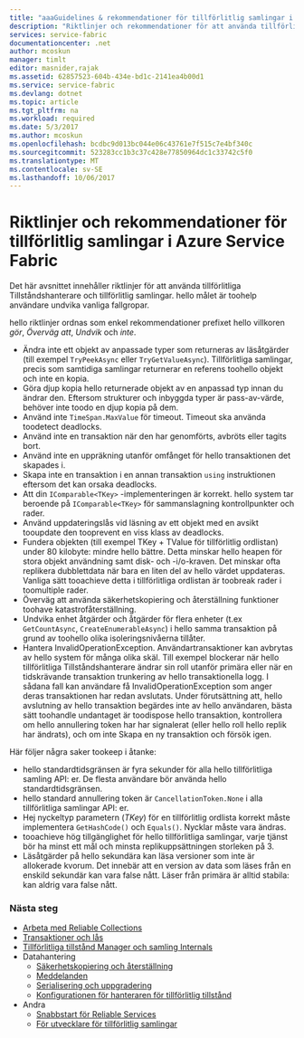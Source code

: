 ```yaml
---
title: "aaaGuidelines & rekommendationer för tillförlitlig samlingar i Azure Service Fabric | Microsoft Docs"
description: "Riktlinjer och rekommendationer för att använda tillförlitliga samlingar för Service Fabric"
services: service-fabric
documentationcenter: .net
author: mcoskun
manager: timlt
editor: masnider,rajak
ms.assetid: 62857523-604b-434e-bd1c-2141ea4b00d1
ms.service: service-fabric
ms.devlang: dotnet
ms.topic: article
ms.tgt_pltfrm: na
ms.workload: required
ms.date: 5/3/2017
ms.author: mcoskun
ms.openlocfilehash: bcdbc9d013bc044e06c43761e7f515c7e4bf340c
ms.sourcegitcommit: 523283cc1b3c37c428e77850964dc1c33742c5f0
ms.translationtype: MT
ms.contentlocale: sv-SE
ms.lasthandoff: 10/06/2017
---
```

# <a name="guidelines-and-recommendations-for-reliable-collections-in-azure-service-fabric"></a>Riktlinjer och rekommendationer för tillförlitlig samlingar i Azure Service Fabric
Det här avsnittet innehåller riktlinjer för att använda tillförlitliga Tillståndshanterare och tillförlitlig samlingar. hello målet är toohelp användare undvika vanliga fallgropar.

hello riktlinjer ordnas som enkel rekommendationer prefixet hello villkoren *gör*, *Överväg att*, *Undvik* och *inte*.

* Ändra inte ett objekt av anpassade typer som returneras av läsåtgärder (till exempel `TryPeekAsync` eller `TryGetValueAsync`). Tillförlitliga samlingar, precis som samtidiga samlingar returnerar en referens toohello objekt och inte en kopia.
* Göra djup kopia hello returnerade objekt av en anpassad typ innan du ändrar den. Eftersom strukturer och inbyggda typer är pass-av-värde, behöver inte toodo en djup kopia på dem.
* Använd inte `TimeSpan.MaxValue` för timeout. Timeout ska använda toodetect deadlocks.
* Använd inte en transaktion när den har genomförts, avbröts eller tagits bort.
* Använd inte en uppräkning utanför omfånget för hello transaktionen det skapades i.
* Skapa inte en transaktion i en annan transaktion `using` instruktionen eftersom det kan orsaka deadlocks.
* Att din `IComparable<TKey>` -implementeringen är korrekt. hello system tar beroende på `IComparable<TKey>` för sammanslagning kontrollpunkter och rader.
* Använd uppdateringslås vid läsning av ett objekt med en avsikt tooupdate den tooprevent en viss klass av deadlocks.
* Fundera objekten (till exempel TKey + TValue för tillförlitlig ordlistan) under 80 kilobyte: mindre hello bättre. Detta minskar hello heapen för stora objekt användning samt disk- och -i/o-kraven. Det minskar ofta replikera dubblettdata när bara en liten del av hello värdet uppdateras. Vanliga sätt tooachieve detta i tillförlitliga ordlistan är toobreak rader i toomultiple rader.
* Överväg att använda säkerhetskopiering och återställning funktioner toohave katastrofåterställning.
* Undvika enhet åtgärder och åtgärder för flera enheter (t.ex `GetCountAsync`, `CreateEnumerableAsync`) i hello samma transaktion på grund av toohello olika isoleringsnivåerna tillåter.
* Hantera InvalidOperationException. Användartransaktioner kan avbrytas av hello system för många olika skäl. Till exempel blockerar när hello tillförlitliga Tillståndshanterare ändrar sin roll utanför primära eller när en tidskrävande transaktion trunkering av hello transaktionella logg. I sådana fall kan användare få InvalidOperationException som anger deras transaktionen har redan avslutats. Under förutsättning att, hello avslutning av hello transaktion begärdes inte av hello användaren, bästa sätt toohandle undantaget är toodispose hello transaktion, kontrollera om hello annullering token har har signalerat (eller hello roll hello replik har ändrats), och om inte Skapa en ny transaktion och försök igen.  

Här följer några saker tookeep i åtanke:

* hello standardtidsgränsen är fyra sekunder för alla hello tillförlitliga samling API: er. De flesta användare bör använda hello standardtidsgränsen.
* hello standard annullering token är `CancellationToken.None` i alla tillförlitliga samlingar API: er.
* Hej nyckeltyp parametern (*TKey*) för en tillförlitlig ordlista korrekt måste implementera `GetHashCode()` och `Equals()`. Nycklar måste vara ändras.
* tooachieve hög tillgänglighet för hello tillförlitliga samlingar, varje tjänst bör ha minst ett mål och minsta replikuppsättningen storleken på 3.
* Läsåtgärder på hello sekundära kan läsa versioner som inte är allokerade kvorum.
  Det innebär att en version av data som läses från en enskild sekundär kan vara false nått.
  Läser från primära är alltid stabila: kan aldrig vara false nått.

### <a name="next-steps"></a>Nästa steg
* [Arbeta med Reliable Collections](service-fabric-work-with-reliable-collections.md)
* [Transaktioner och lås](service-fabric-reliable-services-reliable-collections-transactions-locks.md)
* [Tillförlitliga tillstånd Manager och samling Internals](service-fabric-reliable-services-reliable-collections-internals.md)
* Datahantering
  * [Säkerhetskopiering och återställning](service-fabric-reliable-services-backup-restore.md)
  * [Meddelanden](service-fabric-reliable-services-notifications.md)
  * [Serialisering och uppgradering](service-fabric-application-upgrade-data-serialization.md)
  * [Konfigurationen för hanteraren för tillförlitlig tillstånd](service-fabric-reliable-services-configuration.md)
* Andra
  * [Snabbstart för Reliable Services](service-fabric-reliable-services-quick-start.md)
  * [För utvecklare för tillförlitlig samlingar](https://msdn.microsoft.com/library/azure/microsoft.servicefabric.data.collections.aspx)
